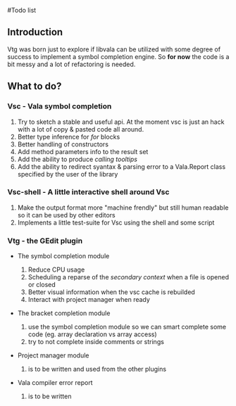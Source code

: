 #Todo list

## Introduction ##

Vtg was born just to explore if libvala can be utilized with some degree of success to implement a symbol completion engine. So **for now** the code is a bit messy and a lot of
refactoring is needed.


## What to do? ##

### Vsc - Vala symbol completion ###

  1. Try to sketch a stable and useful api. At the moment vsc is just an hack with a lot of copy & pasted code all around.
  1. Better type inference for _for_ blocks
  1. Better handling of constructors
  1. Add method parameters info to the result set
  1. Add the ability to produce _calling tooltips_
  1. Add the ability to redirect syantax & parsing error to a Vala.Report class specified by the user of the library

### Vsc-shell - A little interactive shell around Vsc ###

  1. Make the output format more "machine frendly" but still human readable so it can be used by other editors
  1. Implements a little test-suite for Vsc using the shell and some script

### Vtg - the GEdit plugin ###

  * The symbol completion module
    1. Reduce CPU usage
    1. Scheduling a reparse of the _secondary context_ when a file is opened or closed
    1. Better visual information when the vsc cache is rebuilded
    1. Interact with project manager when ready

  * The bracket completion module
    1. use the symbol completion module so we can smart complete some code (eg. array declaration vs array access)
    1. try to not complete inside comments or strings

  * Project manager module
    1. is to be written and used from the other plugins

  * Vala compiler error report
    1. is to be written
